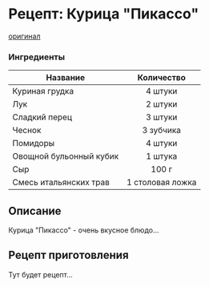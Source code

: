 # Рецепт: Курица "Пикассо"
[оригинал](https://eda.ru/recepty/osnovnye-blyuda/kurica-pikasso-25902)

### Ингредиенты
| Название        							| Количество    	|
| -------------   							|:-----------------:|
| Куриная грудка 							| 4 штуки 			|
| Лук  										| 2 штуки			|
| Сладкий перец								| 3 штуки 			|
| Чеснок            						| 3 зубчика   		|
| Помидоры                              	| 4 штуки  			|
| Овощной бульонный кубик            		| 1 штука    		|
| Сыр                           			| 100 г     		|
| Смесь итальянских трав    				| 1 столовая ложка  |



## Описание
Курица "Пикассо" - очень вкусное блюдо...

## Рецепт приготовления
Тут будет рецепт...